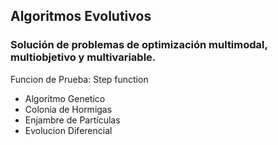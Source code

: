 ## Algoritmos Evolutivos
### Solución de problemas de optimización multimodal, multiobjetivo y multivariable.
Funcion de Prueba: Step function
- Algoritmo Genetico
- Colonia de Hormigas
- Enjambre de Partículas
- Evolucion Diferencial
